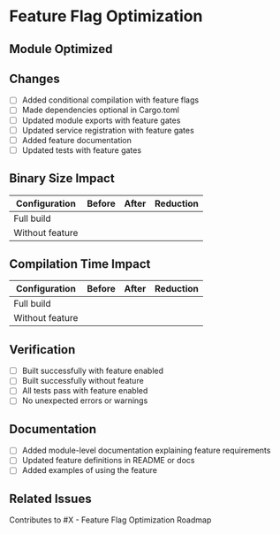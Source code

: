 # Feature Flag Optimization

## Module Optimized
<!-- Name of the module being optimized -->

## Changes
<!-- Describe what changes were made to optimize the module -->

- [ ] Added conditional compilation with feature flags
- [ ] Made dependencies optional in Cargo.toml
- [ ] Updated module exports with feature gates
- [ ] Updated service registration with feature gates
- [ ] Added feature documentation
- [ ] Updated tests with feature gates

## Binary Size Impact
<!-- Include measurements of binary size before and after the change -->

| Configuration | Before | After | Reduction |
|---------------|--------|-------|-----------|
| Full build    |        |       |           |
| Without feature |      |       |           |

## Compilation Time Impact
<!-- Include measurements of compilation time before and after the change -->

| Configuration | Before | After | Reduction |
|---------------|--------|-------|-----------|
| Full build    |        |       |           |
| Without feature |      |       |           |

## Verification
<!-- Describe how you verified the changes work correctly -->

- [ ] Built successfully with feature enabled
- [ ] Built successfully without feature
- [ ] All tests pass with feature enabled
- [ ] No unexpected errors or warnings

## Documentation
<!-- Describe what documentation was added or updated -->

- [ ] Added module-level documentation explaining feature requirements
- [ ] Updated feature definitions in README or docs
- [ ] Added examples of using the feature

## Related Issues
<!-- Link to related issues -->

Contributes to #X - Feature Flag Optimization Roadmap 